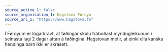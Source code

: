 ```yaml
---
source_active_1: false
source_organisation_1: Hagstova Føroya
source_url_1: "https://www.hagstova.fo"
---
```

Í Føroyum er lógarkravt, at føðingar skulu fráboðast myndugleikunum í seinasta lagi 2 dagar aftan á føðingina. Hagstovan metir, at einki ella kanska hendinga barn ikki er skrásett.
